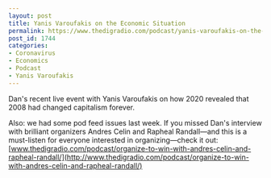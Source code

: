```yaml
---
layout: post
title: Yanis Varoufakis on the Economic Situation
permalink: https://www.thedigradio.com/podcast/yanis-varoufakis-on-the-economic-situation/index.html
post_id: 1744
categories: 
- Coronavirus
- Economics
- Podcast
- Yanis Varoufakis
---
```


Dan's recent live event with Yanis Varoufakis on how 2020 revealed that 2008 had changed capitalism forever.

Also: we had some pod feed issues last week. If you missed Dan's interview with brilliant organizers Andres Celin and Rapheal Randall—and this is a must-listen for everyone interested in organizing—check it out: 
[www.thedigradio.com/podcast/organize-to-win-with-andres-celin-and-rapheal-randall/](http://www.thedigradio.com/podcast/organize-to-win-with-andres-celin-and-rapheal-randall/)